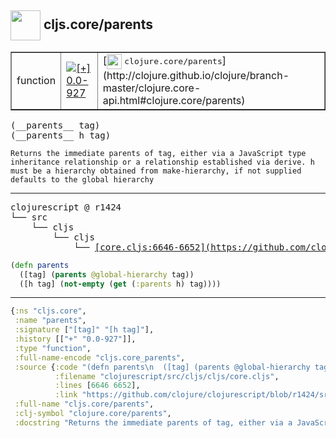 ## <img width="48px" valign="middle" src="http://i.imgur.com/Hi20huC.png"> cljs.core/parents

 <table border="1">
<tr>
<td>function</td>
<td><a href="https://github.com/cljsinfo/api-refs/tree/0.0-927"><img valign="middle" alt="[+] 0.0-927" src="https://img.shields.io/badge/+-0.0--927-lightgrey.svg"></a> </td>
<td>
[<img height="24px" valign="middle" src="http://i.imgur.com/1GjPKvB.png"> <samp>clojure.core/parents</samp>](http://clojure.github.io/clojure/branch-master/clojure.core-api.html#clojure.core/parents)
</td>
</tr>
</table>

 <samp>
(__parents__ tag)<br>
(__parents__ h tag)<br>
</samp>

```
Returns the immediate parents of tag, either via a JavaScript type
inheritance relationship or a relationship established via derive. h
must be a hierarchy obtained from make-hierarchy, if not supplied
defaults to the global hierarchy
```

---

 <pre>
clojurescript @ r1424
└── src
    └── cljs
        └── cljs
            └── <ins>[core.cljs:6646-6652](https://github.com/clojure/clojurescript/blob/r1424/src/cljs/cljs/core.cljs#L6646-L6652)</ins>
</pre>

```clj
(defn parents
  ([tag] (parents @global-hierarchy tag))
  ([h tag] (not-empty (get (:parents h) tag))))
```


---

```clj
{:ns "cljs.core",
 :name "parents",
 :signature ["[tag]" "[h tag]"],
 :history [["+" "0.0-927"]],
 :type "function",
 :full-name-encode "cljs.core_parents",
 :source {:code "(defn parents\n  ([tag] (parents @global-hierarchy tag))\n  ([h tag] (not-empty (get (:parents h) tag))))",
          :filename "clojurescript/src/cljs/cljs/core.cljs",
          :lines [6646 6652],
          :link "https://github.com/clojure/clojurescript/blob/r1424/src/cljs/cljs/core.cljs#L6646-L6652"},
 :full-name "cljs.core/parents",
 :clj-symbol "clojure.core/parents",
 :docstring "Returns the immediate parents of tag, either via a JavaScript type\ninheritance relationship or a relationship established via derive. h\nmust be a hierarchy obtained from make-hierarchy, if not supplied\ndefaults to the global hierarchy"}

```
